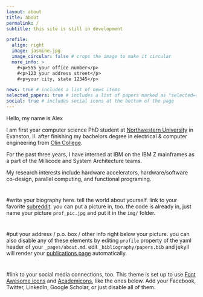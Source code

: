 ```yaml
---
layout: about
title: about
permalink: /
subtitle: this site is still in development

profile:
  align: right
  image: jasmine.jpg
  image_circular: false # crops the image to make it circular
  more_info: >
    #<p>555 your office number</p>
    #<p>123 your address street</p>
    #<p>your city, state 12345</p>

news: true # includes a list of news items
selected_papers: true # includes a list of papers marked as "selected={true}"
social: true # includes social icons at the bottom of the page
---
```


Hello, my name is Alex

I am first year computer science PhD student at [Northwestern University](https://www.northwestern.edu/) in Evanston, Il. after finishing my bachelors degree in electrical & computer engineering from [Olin College](https://www.olin.edu).

For the past three years, I have interned at IBM on the IBM Z mainframes as a part of the Millicode and System Architecture teams.

My research interests include hardware accelerators, hardware/software co-design, parallel computing, and functional programing.


#
#write your biography here. tell the world about yourself. link to your favorite [subreddit](http://reddit.com). you can put a picture in, too. the code is already in, just name your picture `prof_pic.jpg` and put it in the `img/` folder.
#
#put your address / p.o. box / other info right below your picture. you can also disable any of these elements by editing `profile` property of the yaml header of your `_pages/about.md`. edit `_bibliography/papers.bib` and jekyll will render your [publications page](/al-folio/publications/) automatically.
#
#link to your social media connections, too. This theme is set up to use [Font Awesome icons](https://fontawesome.com/) and [Academicons](https://jpswalsh.github.io/academicons/), like the ones below. Add your Facebook, Twitter, LinkedIn, Google Scholar, or just disable all of them.
